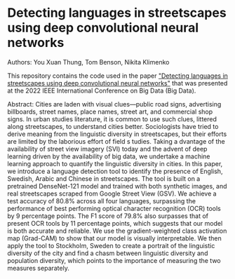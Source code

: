 # Detecting languages in streetscapes using deep convolutional neural networks

Authors: You Xuan Thung, Tom Benson, Nikita Klimenko

This repository contains the code used in the paper ["Detecting languages in streetscapes using deep convolutional neural networks"](https://ieeexplore.ieee.org/document/10020745) that was presented at the 2022 IEEE International Conference on Big Data (Big Data).

Abstract: Cities are laden with visual clues—public road signs, advertising billboards, street names, place names, street art, and commercial shop signs. In urban studies literature, it is common to use such clues, littered along streetscapes, to understand cities better. Sociologists have tried to derive meaning from the linguistic diversity in streetscapes, but their efforts are limited by the laborious effort of field s tudies. Taking a dvantage of the availability of street view imagery (SVI) today and the advent of deep learning driven by the availability of big data, we undertake a machine learning approach to quantify the linguistic diversity in cities. In this paper, we introduce a language detection tool to identify the presence of English, Swedish, Arabic and Chinese in streetscapes. The tool is built on a pretrained DenseNet-121 model and trained with both synthetic images, and real streetscapes scraped from Google Street View (GSV). We achieve a test accuracy of 80.8% across all four languages, surpassing the performance of best performing optical character recognition (OCR) tools by 9 percentage points. The F1 score of 79.8% also surpasses that of present OCR tools by 11 percentage points, which suggests that our model is both accurate and reliable. We use the gradient-weighted class activation map (Grad-CAM) to show that our model is visually interpretable. We then apply the tool to Stockholm, Sweden to create a portrait of the linguistic diversity of the city and find a chasm between linguistic diversity and population diversity, which points to the importance of measuring the two measures separately.
